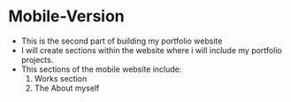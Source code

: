 # Mobile-Version
- This is the second part of building my portfolio website
- I will create sections within the website where i will include my portfolio projects.
- This sections of the mobile website include:
    1. Works section
    2. The About myself
